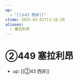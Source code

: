 ```yaml
---
up:
  - "[[②43 西非]]"
ctime: 2025-03-01T13:16:29
aliases:
  - 塞拉利昂
---
```


# ②449 塞拉利昂

- up: [[②43 西非]]
